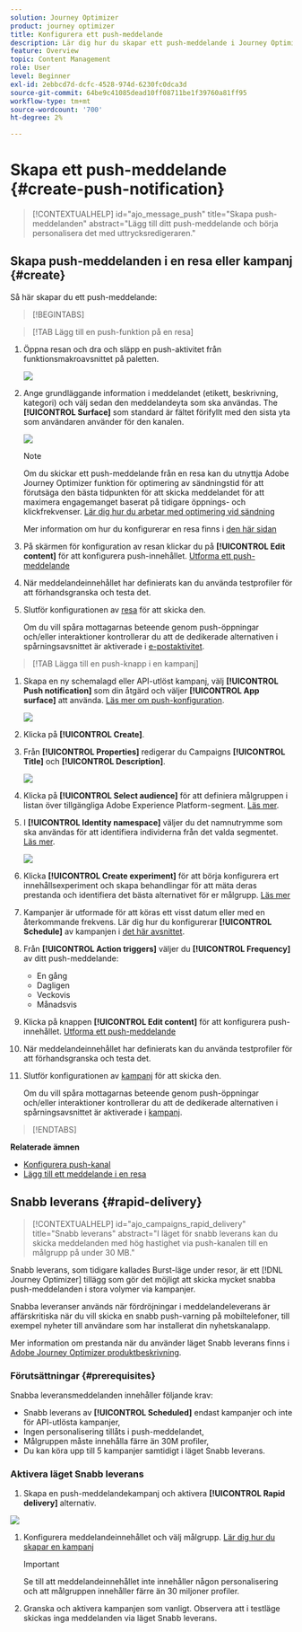 ```yaml
---
solution: Journey Optimizer
product: journey optimizer
title: Konfigurera ett push-meddelande
description: Lär dig hur du skapar ett push-meddelande i Journey Optimizer
feature: Overview
topic: Content Management
role: User
level: Beginner
exl-id: 2ebbcd7d-dcfc-4528-974d-6230fc0dca3d
source-git-commit: 64be9c41085dead10ff08711be1f39760a81ff95
workflow-type: tm+mt
source-wordcount: '700'
ht-degree: 2%

---
```


# Skapa ett push-meddelande {#create-push-notification}

>[!CONTEXTUALHELP]
>id="ajo_message_push"
>title="Skapa push-meddelanden"
>abstract="Lägg till ditt push-meddelande och börja personalisera det med uttrycksredigeraren."

## Skapa push-meddelanden i en resa eller kampanj {#create}

Så här skapar du ett push-meddelande:

>[!BEGINTABS]

>[!TAB Lägg till en push-funktion på en resa]

1. Öppna resan och dra och släpp en push-aktivitet från funktionsmakroavsnittet på paletten.

   ![](assets/push_create_1.png)

1. Ange grundläggande information i meddelandet (etikett, beskrivning, kategori) och välj sedan den meddelandeyta som ska användas. The **[!UICONTROL Surface]** som standard är fältet förifyllt med den sista yta som användaren använder för den kanalen.

   ![](assets/push_create_2.png)

   >[!NOTE]
   >
   >Om du skickar ett push-meddelande från en resa kan du utnyttja Adobe Journey Optimizer funktion för optimering av sändningstid för att förutsäga den bästa tidpunkten för att skicka meddelandet för att maximera engagemanget baserat på tidigare öppnings- och klickfrekvenser. [Lär dig hur du arbetar med optimering vid sändning](../building-journeys/journeys-message.md#send-time-optimization)

   Mer information om hur du konfigurerar en resa finns i [den här sidan](../building-journeys/journey-gs.md)

1. På skärmen för konfiguration av resan klickar du på **[!UICONTROL Edit content]** för att konfigurera push-innehållet. [Utforma ett push-meddelande](design-push.md)

1. När meddelandeinnehållet har definierats kan du använda testprofiler för att förhandsgranska och testa det.

1. Slutför konfigurationen av [resa](../building-journeys/journey-gs.md) för att skicka den.

   Om du vill spåra mottagarnas beteende genom push-öppningar och/eller interaktioner kontrollerar du att de dedikerade alternativen i spårningsavsnittet är aktiverade i [e-postaktivitet](../building-journeys/journeys-message.md).

>[!TAB Lägga till en push-knapp i en kampanj]

1. Skapa en ny schemalagd eller API-utlöst kampanj, välj **[!UICONTROL Push notification]** som din åtgärd och väljer **[!UICONTROL App surface]** att använda. [Läs mer om push-konfiguration](push-configuration.md).

   ![](assets/push_create_3.png)

1. Klicka på **[!UICONTROL Create]**.

1. Från **[!UICONTROL Properties]** redigerar du Campaigns **[!UICONTROL Title]** och **[!UICONTROL Description]**.

   ![](assets/push_create_4.png)

1. Klicka på **[!UICONTROL Select audience]** för att definiera målgruppen i listan över tillgängliga Adobe Experience Platform-segment. [Läs mer](../segment/about-segments.md).

1. I **[!UICONTROL Identity namespace]** väljer du det namnutrymme som ska användas för att identifiera individerna från det valda segmentet. [Läs mer](../event/about-creating.md#select-the-namespace).

   ![](assets/push_create_5.png)

1. Klicka **[!UICONTROL Create experiment]** för att börja konfigurera ert innehållsexperiment och skapa behandlingar för att mäta deras prestanda och identifiera det bästa alternativet för er målgrupp. [Läs mer](../campaigns/content-experiment.md)

1. Kampanjer är utformade för att köras ett visst datum eller med en återkommande frekvens. Lär dig hur du konfigurerar **[!UICONTROL Schedule]** av kampanjen i [det här avsnittet](../campaigns/create-campaign.md#schedule).

1. Från **[!UICONTROL Action triggers]** väljer du **[!UICONTROL Frequency]** av ditt push-meddelande:

   * En gång
   * Dagligen
   * Veckovis
   * Månadsvis

1. Klicka på knappen **[!UICONTROL Edit content]** för att konfigurera push-innehållet. [Utforma ett push-meddelande](design-push.md)

1. När meddelandeinnehållet har definierats kan du använda testprofiler för att förhandsgranska och testa det.

1. Slutför konfigurationen av [kampanj](../campaigns/create-campaign.md) för att skicka den.

   Om du vill spåra mottagarnas beteende genom push-öppningar och/eller interaktioner kontrollerar du att de dedikerade alternativen i spårningsavsnittet är aktiverade i [kampanj](../campaigns/create-campaign.md).

>[!ENDTABS]

**Relaterade ämnen**

* [Konfigurera push-kanal](push-gs.md)
* [Lägg till ett meddelande i en resa](../building-journeys/journeys-message.md)

## Snabb leverans {#rapid-delivery}

>[!CONTEXTUALHELP]
>id="ajo_campaigns_rapid_delivery"
>title="Snabb leverans"
>abstract="I läget för snabb leverans kan du skicka meddelanden med hög hastighet via push-kanalen till en målgrupp på under 30 MB."

Snabb leverans, som tidigare kallades Burst-läge under resor, är ett [!DNL Journey Optimizer] tillägg som gör det möjligt att skicka mycket snabba push-meddelanden i stora volymer via kampanjer.

Snabba leveranser används när fördröjningar i meddelandeleverans är affärskritiska när du vill skicka en snabb push-varning på mobiltelefoner, till exempel nyheter till användare som har installerat din nyhetskanalapp.

Mer information om prestanda när du använder läget Snabb leverans finns i [Adobe Journey Optimizer produktbeskrivning](https://helpx.adobe.com/legal/product-descriptions/adobe-journey-optimizer.html).

### Förutsättningar {#prerequisites}

Snabba leveransmeddelanden innehåller följande krav:

* Snabb leverans av **[!UICONTROL Scheduled]** endast kampanjer och inte för API-utlösta kampanjer,
* Ingen personalisering tillåts i push-meddelandet,
* Målgruppen måste innehålla färre än 30M profiler,
* Du kan köra upp till 5 kampanjer samtidigt i läget Snabb leverans.

### Aktivera läget Snabb leverans

1. Skapa en push-meddelandekampanj och aktivera **[!UICONTROL Rapid delivery]** alternativ.

![](assets/create-campaign-burst.png)

1. Konfigurera meddelandeinnehållet och välj målgrupp. [Lär dig hur du skapar en kampanj](#create)

   >[!IMPORTANT]
   >
   >Se till att meddelandeinnehållet inte innehåller någon personalisering och att målgruppen innehåller färre än 30 miljoner profiler.

1. Granska och aktivera kampanjen som vanligt. Observera att i testläge skickas inga meddelanden via läget Snabb leverans.